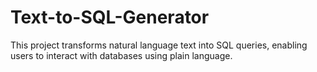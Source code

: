 # Text-to-SQL-Generator
This project transforms natural language text into SQL queries, enabling users to interact with databases using plain language.
